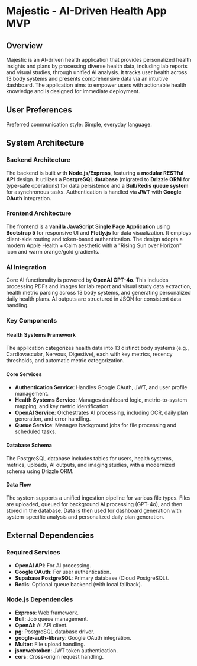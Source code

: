 # Majestic - AI-Driven Health App MVP

## Overview
Majestic is an AI-driven health application that provides personalized health insights and plans by processing diverse health data, including lab reports and visual studies, through unified AI analysis. It tracks user health across 13 body systems and presents comprehensive data via an intuitive dashboard. The application aims to empower users with actionable health knowledge and is designed for immediate deployment.

## User Preferences
Preferred communication style: Simple, everyday language.

## System Architecture

### Backend Architecture
The backend is built with **Node.js/Express**, featuring a **modular RESTful API** design. It utilizes a **PostgreSQL database** (migrated to **Drizzle ORM** for type-safe operations) for data persistence and a **Bull/Redis queue system** for asynchronous tasks. Authentication is handled via **JWT** with **Google OAuth** integration.

### Frontend Architecture
The frontend is a **vanilla JavaScript Single Page Application** using **Bootstrap 5** for responsive UI and **Plotly.js** for data visualization. It employs client-side routing and token-based authentication. The design adopts a modern Apple Health + Calm aesthetic with a "Rising Sun over Horizon" icon and warm orange/gold gradients.

### AI Integration
Core AI functionality is powered by **OpenAI GPT-4o**. This includes processing PDFs and images for lab report and visual study data extraction, health metric parsing across 13 body systems, and generating personalized daily health plans. AI outputs are structured in JSON for consistent data handling.

### Key Components

#### Health Systems Framework
The application categorizes health data into 13 distinct body systems (e.g., Cardiovascular, Nervous, Digestive), each with key metrics, recency thresholds, and automatic metric categorization.

#### Core Services
-   **Authentication Service**: Handles Google OAuth, JWT, and user profile management.
-   **Health Systems Service**: Manages dashboard logic, metric-to-system mapping, and key metric identification.
-   **OpenAI Service**: Orchestrates AI processing, including OCR, daily plan generation, and error handling.
-   **Queue Service**: Manages background jobs for file processing and scheduled tasks.

#### Database Schema
The PostgreSQL database includes tables for users, health systems, metrics, uploads, AI outputs, and imaging studies, with a modernized schema using Drizzle ORM.

#### Data Flow
The system supports a unified ingestion pipeline for various file types. Files are uploaded, queued for background AI processing (GPT-4o), and then stored in the database. Data is then used for dashboard generation with system-specific analysis and personalized daily plan generation.

## External Dependencies

### Required Services
-   **OpenAI API**: For AI processing.
-   **Google OAuth**: For user authentication.
-   **Supabase PostgreSQL**: Primary database (Cloud PostgreSQL).
-   **Redis**: Optional queue backend (with local fallback).

### Node.js Dependencies
-   **Express**: Web framework.
-   **Bull**: Job queue management.
-   **OpenAI**: AI API client.
-   **pg**: PostgreSQL database driver.
-   **google-auth-library**: Google OAuth integration.
-   **Multer**: File upload handling.
-   **jsonwebtoken**: JWT token authentication.
-   **cors**: Cross-origin request handling.